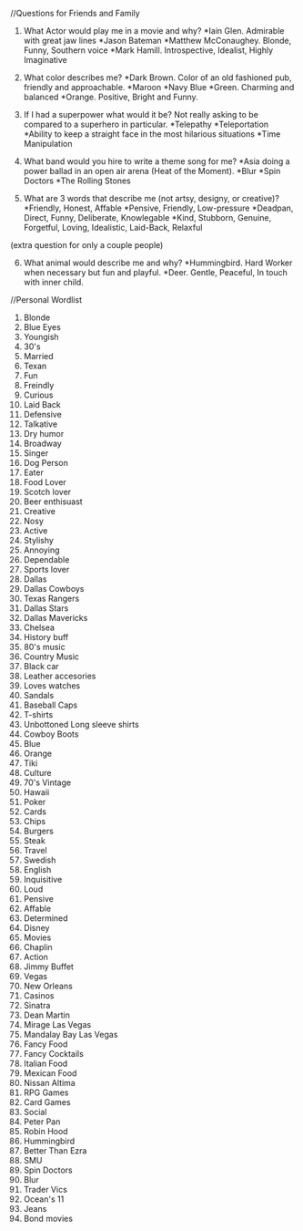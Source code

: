 //Questions for Friends and Family

1) What Actor would play me in a movie and why?
    *Iain Glen. Admirable with great jaw lines
    *Jason Bateman
    *Matthew McConaughey. Blonde, Funny, Southern voice
    *Mark Hamill. Introspective, Idealist, Highly Imaginative

2) What color describes me?
    *Dark Brown. Color of an old fashioned pub, friendly and approachable.
    *Maroon
    *Navy Blue
    *Green. Charming and balanced
    *Orange. Positive, Bright and Funny.

3) If I had a superpower what would it be? Not really asking to be compared to a superhero in particular.
    *Telepathy
    *Teleportation
    *Ability to keep a straight face in the most hilarious situations
    *Time Manipulation

4) What band would you hire to write a theme song for me?
    *Asia doing a power ballad in an open air arena (Heat of the Moment).
    *Blur
    *Spin Doctors
    *The Rolling Stones

5) What are 3 words that describe me (not artsy, designy, or creative)?
    *Friendly, Honest, Affable
    *Pensive, Friendly, Low-pressure
    *Deadpan, Direct, Funny, Deliberate, Knowlegable
    *Kind, Stubborn, Genuine, Forgetful, Loving, Idealistic, Laid-Back, Relaxful

(extra question for only a couple people)

6) What animal would describe me and why?
    *Hummingbird. Hard Worker when necessary but fun and playful.
    *Deer. Gentle, Peaceful, In touch with inner child.

//Personal Wordlist

1) Blonde
2) Blue Eyes
3) Youngish
4) 30's
5) Married
6) Texan
7) Fun
8) Freindly
9) Curious
10) Laid Back
11) Defensive
12) Talkative
13) Dry humor
14) Broadway
15) Singer
16) Dog Person
17) Eater
18) Food Lover
19) Scotch lover
20) Beer enthisuast
21) Creative
22) Nosy
23) Active
24) Stylishy
25) Annoying
26) Dependable
27) Sports lover
28) Dallas
29) Dallas Cowboys
30) Texas Rangers
31) Dallas Stars
32) Dallas Mavericks
33) Chelsea
34) History buff
35) 80's music
36) Country Music
37) Black car
38) Leather accesories
39) Loves watches
40) Sandals
41) Baseball Caps
42) T-shirts
43) Unbottoned Long sleeve shirts
44) Cowboy Boots
45) Blue
44) Orange
45) Tiki
46) Culture
47) 70's Vintage
48) Hawaii
49) Poker
50) Cards
51) Chips
52) Burgers
53) Steak
54) Travel
55) Swedish
56) English
57) Inquisitive
58) Loud
59) Pensive
60) Affable
61) Determined
62) Disney
63) Movies
64) Chaplin 
65) Action 
66) Jimmy Buffet
67) Vegas
68) New Orleans
69) Casinos
70) Sinatra 
71) Dean Martin
72) Mirage Las Vegas
73) Mandalay Bay Las Vegas
74) Fancy Food
75) Fancy Cocktails
76) Italian Food
77) Mexican Food
78) Nissan Altima
79) RPG Games
80) Card Games
81) Social
82) Peter Pan
83) Robin Hood
84) Hummingbird
85) Better Than Ezra
86) SMU
87) Spin Doctors
88) Blur
89) Trader Vics
90) Ocean's 11
91) Jeans
92) Bond movies



